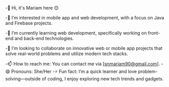 -👋 Hi, it's Mariam here 😊

-👀 I’m interested in mobile app and web development, with a focus on Java and Firebase projects.

-🌱 I’m currently learning web development, specifically working on front-end and back-end technologies.

-💞️ I’m looking to collaborate on innovative web or mobile app projects that solve real-world problems and utilize modern tech stacks.

-📫 How to reach me: You can contact me via [snmariam90@gmail.com].
-😄 Pronouns: She/Her
-⚡ Fun fact: I’m a quick learner and love problem-solving—outside of coding, I enjoy exploring new tech trends and gadgets.
<!---
mariam-765/mariam-765 is a ✨ special ✨ repository because its `README.md` (this file) appears on your GitHub profile.
You can click the Preview link to take a look at your changes.
--->
